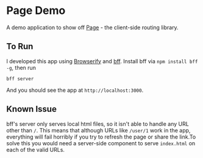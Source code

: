 Page Demo
=========

A demo application to show off [Page](https://github.com/visionmedia/page.js) - the client-side routing library.

## To Run

I developed this app using [Browserify](http://browserify.org/) and [bff](https://github.com/airportyh/bff). Install bff via `npm install bff -g`, then run

```
bff server
```

And you should see the app at `http://localhost:3000`.

## Known Issue

bff's server only serves local html files, so it isn't able to handle any URL other than `/`. This means that although URLs like `/user/1` work in the app, everything will fail horribly if you try to refresh the page or share the link.To solve this you would need a server-side component to serve `index.html` on each of the valid URLs.